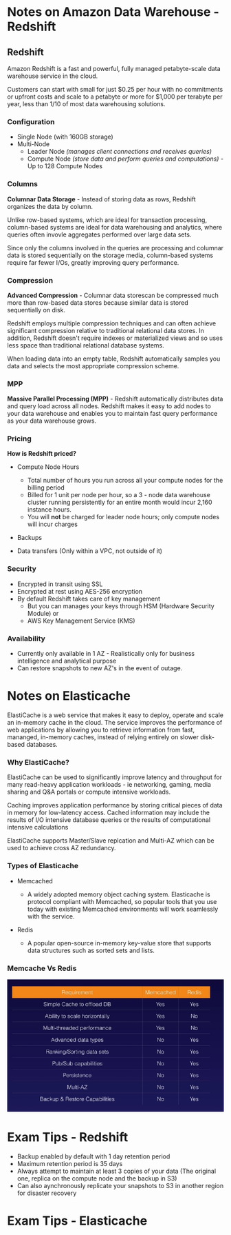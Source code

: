 # Notes on Amazon Data Warehouse - Redshift

## Redshift

Amazon Redshift is a fast and powerful, fully managed petabyte-scale data warehouse service in the cloud.

Customers can start with small for just $0.25 per hour with no commitments or upfront costs and scale to a petabyte or more for $1,000 per terabyte per year, less than 1/10 of most data warehousing solutions.

### Configuration

- Single Node (with 160GB storage)
- Multi-Node
  - Leader Node _(manages client connections and receives queries)_
  - Compute Node _(store data and perform queries and computations)_ - Up to 128 Compute Nodes

### Columns

**Columnar Data Storage** - Instead of storing data as rows, Redshift organizes the data by column.

Unlike row-based systems, which are ideal for transaction processing, column-based systems are ideal for data warehousing and analytics, where queries often invovle aggregates performed over large data sets.

Since only the columns involved in the queries are processing and columnar data is stored sequentially on the storage media, column-based systems require far fewer I/Os, greatly improving query performance.

### Compression

**Advanced Compression** - Columnar data storescan be compressed much more than row-based data stores because similar data is stored sequentially on disk.

Redshift employs multiple compression techniques and can often achieve significant compression relative to traditional relational data stores. In addition, Redshift doesn't require indexes or materialized views and so uses less space than traditional relational database systems.

When loading data into an empty table, Redshift automatically samples you data and selects the most appropriate compression scheme.

### MPP

**Massive Parallel Processing (MPP)** - Redshift automatically distributes data and query load across all nodes. Redshift makes it easy to add nodes to your data warehouse and enables you to maintain fast query performance as your data warehouse grows.

### Pricing

**How is Redshift priced?**

- Compute Node Hours

  - Total number of hours you run across all your compute nodes for the billing period
  - Billed for 1 unit per node per hour, so a 3 - node data warehouse cluster running persistently for an entire month would incur 2,160 instance hours.
  - You will **not** be charged for leader node hours; only compute nodes will incur charges

- Backups
- Data transfers (Only within a VPC, not outside of it)

### Security

- Encrypted in transit using SSL
- Encrypted at rest using AES-256 encryption
- By default Redshift takes care of key management
  - But you can manages your keys through HSM (Hardware Security Module) or
  - AWS Key Management Service (KMS)

### Availability

- Currently only available in 1 AZ - Realistically only for business intelligence and analytical purpose
- Can restore snapshots to new AZ's in the event of outage.

# Notes on Elasticache

ElastiCache is a web service that makes it easy to deploy, operate and scale an in-memory cache in the cloud. The service improves the performance of web applications by allowing you to retrieve information from fast, mananged, in-memory caches, instead of relying entirely on slower disk-based databases.

### Why ElastiCache?

ElastiCache can be used to significantly improve latency and throughput for many read-heavy application workloads - ie networking, gaming, media sharing and Q&A portals or compute intensive workloads.

Caching improves application performance by storing critical pieces of data in memory for low-latency access. Cached information may include the results of I/O intensive database queries or the results of computational intensive calculations

ElastiCache supports Master/Slave replcation and Multi-AZ which can be used to achieve cross AZ redundancy.

### Types of Elasticache

- Memcached

  - A widely adopted memory object caching system. Elasticache is protocol compliant with Memcached, so popular tools that you use today with existing Memcached environments will work seamlessly with the service.

- Redis
  - A popular open-source in-memory key-value store that supports data structures such as sorted sets and lists.

### Memcache Vs Redis

![](images/memcache_vs_redis.jpg)

# Exam Tips - Redshift

- Backup enabled by default with 1 day retention period
- Maximum retention period is 35 days
- Always attempt to maintain at least 3 copies of your data (The original one, replica on the compute node and the backup in S3)
- Can also aynchronously replicate your snapshots to S3 in another region for disaster recovery

# Exam Tips - Elasticache
